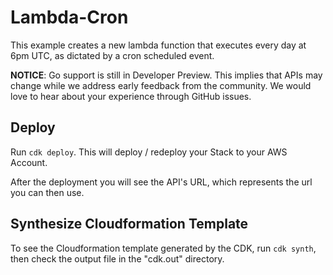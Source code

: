 # Lambda-Cron

This example creates a new lambda function that executes every day at 6pm UTC, as dictated by a cron scheduled event.

**NOTICE**: Go support is still in Developer Preview. This implies that APIs may
change while we address early feedback from the community. We would love to hear
about your experience through GitHub issues.

## Deploy

Run `cdk deploy`. This will deploy / redeploy your Stack to your AWS Account.

After the deployment you will see the API's URL, which represents the url you can then use.

## Synthesize Cloudformation Template

To see the Cloudformation template generated by the CDK, run `cdk synth`, then check the output file in the "cdk.out" directory.
